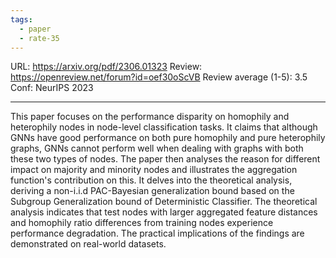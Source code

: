 ```yaml
---
tags:
  - paper
  - rate-35
---
```

URL: https://arxiv.org/pdf/2306.01323
Review: https://openreview.net/forum?id=oef30oScVB
Review average (1-5): 3.5
Conf: NeurIPS 2023

---

This paper focuses on the performance disparity on homophily and heterophily nodes in node-level classification tasks. It claims that although GNNs have good performance on both pure homophily and pure heterophily graphs, GNNs cannot perform well when dealing with graphs with both these two types of nodes. The paper then analyses the reason for different impact on majority and minority nodes and illustrates the aggregation function's contribution on this. It delves into the theoretical analysis, deriving a non-i.i.d PAC-Bayesian generalization bound based on the Subgroup Generalization bound of Deterministic Classifier. The theoretical analysis indicates that test nodes with larger aggregated feature distances and homophily ratio differences from training nodes experience performance degradation. The practical implications of the findings are demonstrated on real-world datasets.